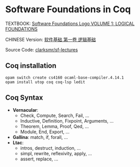 # Software Foundations in Coq

TEXTBOOK: [Software Foundations Logo VOLUME 1: LOGICAL FOUNDATIONS](https://softwarefoundations.cis.upenn.edu/lf-current/toc.html)

CHINESE Version: [软件基础 第一卷 逻辑基础](https://coq-zh.github.io/SF-zh/lf-current/toc.html)

Source Code: [clarksmr/sf-lectures](https://github.com/clarksmr/sf-lectures)

## Coq installation

```
opam switch create cs4160 ocaml-base-compiler.4.14.1
opam install utop coq coq-lsp ledit
```

## Coq Syntax

- **Vernacular**:
  - Check, Compute, Search, Fail, ...
  - Inductive, Definition, Fixpoint, Arguments, ...
  - Theorem, Lemma, Proof, Qed, ...
  - Module, End, Export, ...
- **Gallina**: match, if, forall, ...
- **Ltac**:
  - intros, destruct, induction, ...
  - simpl, rewrite, reflexivity, apply, ...
  - assert, replace, ...
